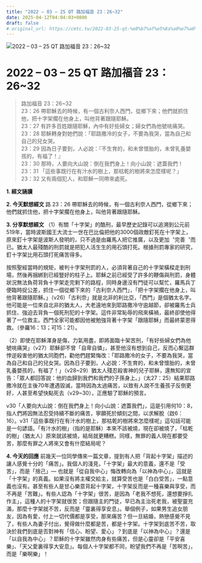 ```yaml
---
title: "2022 – 03 – 25 QT 路加福音 23：26~32"
date: 2025-04-12T04:04:03+0800
draft: false
# original_url: https://cmtc.tw/2022-03-25-qt-%e8%b7%af%e5%8a%a0%e7%a6%8f%e9%9f%b3-23%ef%bc%9a2632
---
```


![2022 – 03 – 25 QT 路加福音 23：26\~32](/images/qt.jpg   "2022 – 03 – 25 QT 路加福音 23：26\~32")

# 2022 – 03 – 25 QT 路加福音 23：26\~32

> 路加福音 23：26\~32  
> 23：26 帶耶穌去的時候，有一個古利奈人西門，從鄉下來；他們就抓住他，把十字架擱在他身上，叫他背著跟隨耶穌。  
> 23：27 有許多百姓跟隨耶穌，內中有好些婦女；婦女們為他號咷痛哭。  
> 23：28 耶穌轉身對她們說：「耶路撒冷的女子，不要為我哭，當為自己和自己的兒女哭。  
> 23：29 因為日子要到，人必說：『不生育的，和未曾懷胎的，未曾乳養嬰孩的，有福了！』  
> 23：30 那時，人要向大山說：倒在我們身上！向小山說：遮蓋我們！  
> 23：31 「這些事既行在有汁水的樹上，那枯乾的樹將來怎麼樣呢？」  
> 23：32 又有兩個犯人，和耶穌一同帶來處死。

**1. 經文誦讀**

**2.  今天默想經文**
路 23：26 帶耶穌去的時候，有一個古利奈人西門，從鄉下來；他們就抓住他，把十字架擱在他身上，叫他背著跟隨耶穌。

**3. 分享默想經文**
（1）有關「十字架」的酷刑，最早歷史記錄可以追溯到公元前519年，當時波斯國王大流士一世在巴比倫把他的3000個政敵釘死在十字架上，原來釘十字架是波斯人發明的，只不過是由羅馬人把它推廣，以及更加〝完善〝而已。猶太人最殘酷的刑罰就是把犯人活生生的用石頭打死。根據刑罰專家的研究，釘十字架比用石頭打死痛苦得多。

按照聖經當時的規矩，被判十字架刑罰的人，必須背著自己的十字架橫樑走到刑場，然後再捆綁到已經豎好的柱子上。耶穌之前已經受了許多的鞭傷與刑罰，身體狀況無法負荷背負十字架走完剩下的路程，同時身邊沒有門徒可以幫忙，羅馬兵丁便臨時捉公差，抓住一個從鄉下來的「古利奈人西門」，「把十字架擱在他身上，叫他背著跟隨耶穌。」（v26）「古利奈」就是北非的利比亞，「西門」是個猶太名字。他可能是一位來自北非的猶太人，大老遠地來到耶路撒冷守逾越節，卻被羅馬士兵抓住、強迫去背負一個死刑犯的十字架。這件非常恥辱的飛來橫禍，最終卻使他得著了一位救主。西門全家可能都因他被勉強背著十字架「跟隨耶穌」而最終蒙恩得救。（參羅16：13；可15：21）。

（2）即使在耶穌渾身是傷，力氣用盡，即將面臨十架苦刑，「有好些婦女們為他號咷痛哭」（v27）耶穌卻不曾「自卑自憐」，甚至他沒有想到自己，反而心繫這群悖逆殺害他的猶太同胞們，勸他們趕緊悔改：「耶路撒冷的女子，不要為我哭，當為自己和自己的兒女哭。因為日子要到，人必說：不生育的，和未曾懷胎的，未曾乳養嬰孩的，有福了！」（v28\~29）猶太人殘忍殺害神的兒子耶穌，還無知的宣告：「眾人都回答說：他的血歸到我們和我們的子孫身上。」（太27：25）結果耶路撒冷就在主後70年遭遇毀滅，當時因為太過痛苦，以致有人說不生養孩子反倒更好，人甚至希望快點死去（v29\~30），正應驗了耶穌的預言。

v30「人要向大山說：倒在我們身上！向小山說：遮蓋我們」，這是引用何10：8，指人們將因無法忍受持續不斷的痛苦，寧願死於傾刻之間，以求解脫（啟6：16）。v31「這些事既行在有汁水的樹上，那枯乾的樹將來怎麼樣呢」這句話可能是一句諺語。「有汁水的樹」（指的是耶穌）本來不該被燒，現在卻被燒了，「枯乾的樹」（猶太人）原來就該被燒，結局就更糟糕。同樣，無罪的義人現在都要受苦，那麼有罪之人將來又會有什麼結局呢？

**4. 今天的回應**
前幾天一位同學傳來一篇文章，提到有人把「背起十字架」描述的讓人感覺十分的「痛苦」。我個人的淺見，「十字架」最大的意義，還不是「受苦」，而是「捨己」— 也就是「從自我中心」悔改轉向為「以神為中心」，這就是「十字架」的真義。如果沒有將主權交給主，就算受苦也是「白白受苦」，一點意義也沒有。甚至有些人是甘心樂意背起十字架，十字架反而是一種喜樂與享受，而不再是「苦難」。有些人認為「十字架」很苦，是因為「老我不想死，還想要掙扎作主」，這種人的十字架就很苦；但跟隨主的門徒，早已為主治死老我，被聖靈充滿，那麼十字架就不苦，反而是「靈裏得享安息」。舉個例子，如果男生追女朋友，因為有愛，付上一切代價都是享受，那來痛苦？但一旦結婚，熱戀感覺不見了，有些人為妻子付出，覺得做什麼都是苦，都是十字架。十字架到底苦不苦，取決於我們到底是否對神有「信心、盼望、愛心」？到底是「以神為中心」？還是「以自我為中心」？耶穌的十字架雖然肉身有些痛苦，但是心靈卻是「平安喜樂」、「天父愛裏得享大安息」。每個人十字架都不同，盼望我們不再是「苦啊苦」，而是「樂啊樂」！
